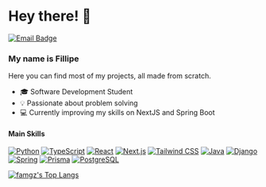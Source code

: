 <h1>Hey there! 👋</h1>

[![Email Badge](https://img.shields.io/badge/-famgz@proton.me-6633cc?style=flat-square&logo=Proton&logoColor=white&link=mailto:famgz@proton.me)](mailto:famgz@proton.me)


### My name is Fillipe


Here you can find most of my projects, all made from scratch.


- 🎓 Software Development Student
- 💡 Passionate about problem solving
- 💻 Currently improving my skills on NextJS and Spring Boot

#### Main Skills


[![Python](https://img.shields.io/badge/Python-3776AB?style=flat-square&logo=python&logoColor=white)](https://www.python.org/)
[![TypeScript](https://img.shields.io/badge/TypeScript-3178C6?style=flat-square&logo=typescript&logoColor=white)](https://www.typescriptlang.org/)
[![React](https://img.shields.io/badge/React-61DAFB?style=flat-square&logo=react&logoColor=white)](https://reactjs.org/)
[![Next.js](https://img.shields.io/badge/Next.js-000000?style=flat-square&logo=next.js&logoColor=white)](https://nextjs.org/)
[![Tailwind CSS](https://img.shields.io/badge/Tailwind_CSS-38B2AC?style=flat-square&logo=tailwind-css&logoColor=white)](https://tailwindcss.com/)
[![Java](https://img.shields.io/badge/Java-007396?style=flat-square&logo=openjdk&logoColor=white)](https://www.java.com/)
[![Django](https://img.shields.io/badge/Django-092E20?style=flat-square&logo=django&logoColor=white)](https://www.djangoproject.com/)
[![Spring](https://img.shields.io/badge/Spring-6DB33F?style=flat-square&logo=spring&logoColor=white)](https://spring.io/)
[![Prisma](https://img.shields.io/badge/Prisma-2D3748?style=flat-square&logo=prisma&logoColor=white)](https://www.prisma.io/)
[![PostgreSQL](https://img.shields.io/badge/PostgreSQL-336791?style=flat-square&logo=postgresql&logoColor=white)](https://www.postgresql.org/)


[![famgz's Top Langs](https://github-readme-stats.vercel.app/api/top-langs/?username=famgz&layout=compact&custom_title=Languages)](https://github.com/anuraghazra/github-readme-stats)
